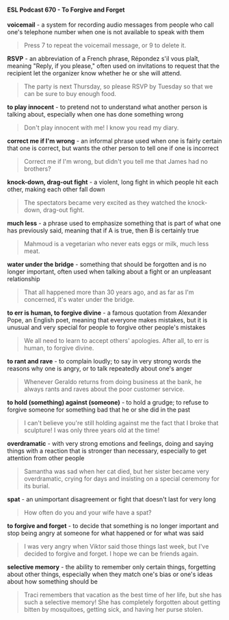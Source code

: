 #### ESL Podcast 670 - To Forgive and Forget

**voicemail** - a system for recording audio messages from people who call one's
telephone number when one is not available to speak with them

> Press 7 to repeat the voicemail message, or 9 to delete it.

**RSVP** - an abbreviation of a French phrase, Répondez s'il vous plaît, meaning
"Reply, if you please," often used on invitations to request that the recipient let
the organizer know whether he or she will attend.

> The party is next Thursday, so please RSVP by Tuesday so that we can be
sure to buy enough food.

**to play innocent** - to pretend not to understand what another person is talking
about, especially when one has done something wrong

> Don't play innocent with me! I know you read my diary.

**correct me if I'm wrong** - an informal phrase used when one is fairly certain
that one is correct, but wants the other person to tell one if one is incorrect

> Correct me if I'm wrong, but didn't you tell me that James had no brothers?

**knock-down, drag-out fight** - a violent, long fight in which people hit each
other, making each other fall down

> The spectators became very excited as they watched the knock-down, drag-out
fight.

**much less** - a phrase used to emphasize something that is part of what one has
previously said, meaning that if A is true, then B is certainly true

> Mahmoud is a vegetarian who never eats eggs or milk, much less meat.

**water under the bridge** - something that should be forgotten and is no longer
important, often used when talking about a fight or an unpleasant relationship

> That all happened more than 30 years ago, and as far as I'm concerned, it's
water under the bridge.

**to err is human, to forgive divine** - a famous quotation from Alexander Pope,
an English poet, meaning that everyone makes mistakes, but it is unusual and
very special for people to forgive other people's mistakes

> We all need to learn to accept others' apologies. After all, to err is human, to
forgive divine.

**to rant and rave** - to complain loudly; to say in very strong words the reasons
why one is angry, or to talk repeatedly about one's anger

> Whenever Geraldo returns from doing business at the bank, he always rants
and raves about the poor customer service.

**to hold (something) against (someone)** - to hold a grudge; to refuse to forgive
someone for something bad that he or she did in the past

> I can't believe you're still holding against me the fact that I broke that sculpture!
I was only three years old at the time!

**overdramatic** - with very strong emotions and feelings, doing and saying things
with a reaction that is stronger than necessary, especially to get attention from
other people

> Samantha was sad when her cat died, but her sister became very
overdramatic, crying for days and insisting on a special ceremony for its burial.

**spat** - an unimportant disagreement or fight that doesn't last for very long

> How often do you and your wife have a spat?

**to forgive and forget** - to decide that something is no longer important and stop
being angry at someone for what happened or for what was said

> I was very angry when Viktor said those things last week, but I've decided to
forgive and forget. I hope we can be friends again.

**selective memory** - the ability to remember only certain things, forgetting about
other things, especially when they match one's bias or one's ideas about how
something should be

> Traci remembers that vacation as the best time of her life, but she has such a
selective memory! She has completely forgotten about getting bitten by
mosquitoes, getting sick, and having her purse stolen.

